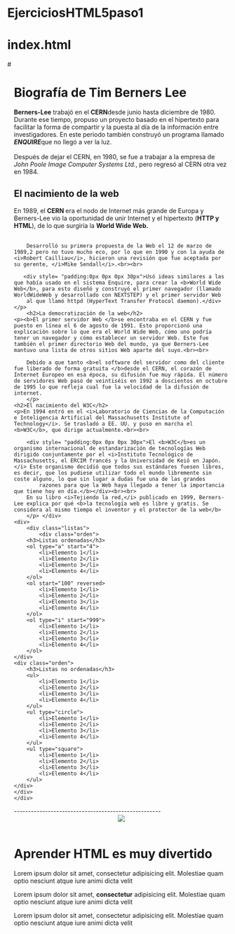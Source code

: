 # EjerciciosHTML5paso1

# <h1>index.html</h1>

#<!DOCTYPE html>
<html lang="en">
<head>
    <meta charset="UTF-8">
    <meta http-equiv="X-UA-Compatible" content="IE=edge">
    <meta name="viewport" content="width=device-width, initial-scale=1.0">
    <link rel="stylesheet" href="style.css">
    <title>Document</title>
</head>
<body><div style= "padding:0px 0px 0px 15px">
    <h1><b>Biografía de Tim Berners Lee</b></h1>
    <p><b>Berners-Lee</b> trabajó en el <b>CERN</b>desde junio hasta diciembre de 1980. Durante ese tiempo, propuso un proyecto basado en el hipertexto para facilitar la forma de compartir y 
       la puesta al día de la información entre investigadores. En este periodo también construyó un programa llamado <b><i>ENQUIRE</i></b>que no llegó a ver la luz.<br><br>
       Después de dejar el CERN, en 1980, se fue a trabajar a la empresa de <i>John Poole Image Computer Systems Ltd.</i>, pero regresó al CERN otra vez en 1984.</p>
    <h2><b>El nacimiento de la web</b></h2>
    <p>En 1989, el <b>CERN </b>era el nodo de Internet más grande de Europa y Berners-Lee vio la oportunidad de unir Internet y el hipertexto (<b>HTTP y HTML</b>), de lo que surgiría la <b>World Wide Web.</b><br><br>

        Desarrolló su primera propuesta de la Web el 12 de marzo de 1989,2​ pero no tuvo mucho eco, por lo que en 1990 y con la ayuda de <i>Robert Cailliau</i>, hicieron una revisión que fue aceptada por su gerente, </i>Mike Sendall</i>.<br><br>
        
       <div style= "padding:0px 0px 0px 30px">Usó ideas similares a las que había usado en el sistema Enquire, para crear la <b>World Wide Web</b>, para esto diseñó y construyó el primer navegador (llamado WorldWideWeb y desarrollado con NEXTSTEP) y el primer servidor Web 
        al que llamó httpd (HyperText Transfer Protocol daemon).</div> </p>
        <h2>La democratización de la web</h2>
    <p><b>El primer servidor Web </b>se encontraba en el CERN y fue puesto en línea el 6 de agosto de 1991. Esto proporcionó una explicación sobre lo que era el World Wide Web, cómo uno podría tener un navegador y cómo establecer un servidor Web. Este fue también el primer directorio Web del mundo, ya que Berners-Lee mantuvo una lista de otros sitios Web aparte del suyo.<br><br>

        Debido a que tanto <b>el software del servidor como del cliente fue liberado de forma gratuita </b>desde el CERN, el corazón de Internet Europeo en esa época, su difusión fue muy rápida. El número de servidores Web pasó de veintiséis en 1992 a doscientos en octubre de 1995 lo que refleja cual fue la velocidad de la difusión de internet.
        </p>
    <h2>El nacimiento del W3C</h2>
    <p>En 1994 entró en el <i>Laboratorio de Ciencias de la Computación e Inteligencia Artificial del Massachusetts Institute of Technology</i>. Se trasladó a EE. UU. y puso en marcha el <b>W3C</b>, que dirige actualmente.<br><br>

        <div style= "padding:0px 0px 0px 30px">El <b>W3C</b>es un organismo internacional de estandarización de tecnologías Web dirigido conjuntamente por el <i>Instituto Tecnológico de Massachusetts, el ERCIM francés y la Universidad de Keiō en Japón.</i> Este organismo decidió que todos sus estándares fuesen libres, es decir, que los pudiese utilizar todo el mundo libremente sin coste alguno, lo que sin lugar a dudas fue una de las grandes 
            razones para que la Web haya llegado a tener la importancia que tiene hoy en día.</b></div><br><br>
        En su libro <i>Tejiendo la red,</i> publicado en 1999, Berners-Lee explica por qué <b>la tecnología web es libre y gratis. Se considera al mismo tiempo el inventor y el protector de la web</b>
        </p> </div>
    <div> 
        <div class="listas">
            <div class="orden">
        <h3>Listas ordenadas</h3>
        <ol type="a" start="4">
            <li>Elemento 1</li>
            <li>Elemento 2</li>
            <li>Elemento 3</li>
            <li>Elemento 4</li>
        </ol>
        <ol start="100" reversed>
            <li>Elemento 1</li>
            <li>Elemento 2</li>
            <li>Elemento 3</li>
            <li>Elemento 4</li>
        </ol>
        <ol type="i" start="999">
            <li>Elemento 1</li>
            <li>Elemento 2</li>
            <li>Elemento 3</li>
            <li>Elemento 4</li>
        </ol>
    </div>
    <div class="orden">
        <h3>Listas no ordenadas</h3>
        <ul>
            <li>Elemento 1</li>
            <li>Elemento 2</li>
            <li>Elemento 3</li>
            <li>Elemento 4</li>
        </ul>
        <ul type="circle">
            <li>Elemento 1</li>
            <li>Elemento 2</li>
            <li>Elemento 3</li>
            <li>Elemento 4</li>
        </ul>
        <ul type="square">
            <li>Elemento 1</li>
            <li>Elemento 2</li>
            <li>Elemento 3</li>
            <li>Elemento 4</li>
        </ul>
    </div>
    </div>
    </div>
</body>
</html>
----------------------------------------------------
<!DOCTYPE >
<html lang="es">
<head>
    <meta charset="UTF-8">
    <meta http-equiv="X-UA-Compatible" content="IE=edge">
    <meta name="viewport" content="width=device-width, initial-scale=1.0">
<body>
</head> <!-- head dentro del body -->
<title>Corrige los errores del documento</title> <!--El title debe estar dentro de head-->

<header>
    <nav>
        <img src="https://commons.wikimedia.org/wiki/File:HTML5_logo_and_wordmark.svg"> <!--Esto no es una imagen-->
    </nav>
</header>

<h1>Aprender HTML es muy divertido</h1>

<p>Lorem ipsum dolor sit amet, consectetur adipisicing elit. Molestiae quam optio nesciunt atque iure  animi dicta velit

<div id=paragraph>
    <p>Lorem ipsum dolor sit amet, <span><strong>consectetur</strong> adipisicing</span> elit. Molestiae quam optio nesciunt atque iure  animi dicta velit</p>
</div>
            
</body>
<p>Lorem ipsum dolor sit amet, consectetur adipisicing elit. Molestiae quam optio nesciunt atque iure  animi dicta velit</p> <!--Esta fuera del body-->
        
<html>

